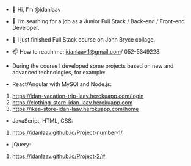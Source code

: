 - 👋 Hi, I’m @idanlaav
- 👀 I’m searhing for a job as a Junior Full Stack / Back-end / Front-end Developer.
- 🌱 I just finished Full Stack course on John Bryce collage.
- 📫 How to reach me: idanlaav.1@gmail.com/ 052-5349228.

- During the course I developed some projects based on new and advanced technologies, for example:
- React/Angular with MySQl and Node.js:
1. https://idan-vacation-trip-laav.herokuapp.com/login
2. https://clothing-store-idan-laav.herokuapp.com
3. https://ikea-store-idan-laav.herokuapp.com/home
<!-- 4. https://steimatzky-idan-laav.herokuapp.com -->
<!-- 4. https://am-pm-idan-laav.herokuapp.com // need to fix something -->

- JavaScript, HTML, CSS:
1. https://idanlaav.github.io/Project-number-1/

- jQuery:
1. https://idanlaav.github.io/Project-2/#


<!---
idanlaav/idanlaav is a ✨ special ✨ repository because its `README.md` (this file) appears on your GitHub profile.
You can click the Preview link to take a look at your changes.
--->
